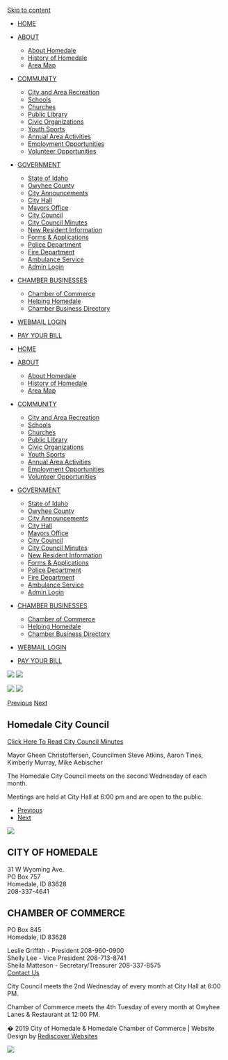 [Skip to content](https://cityofhomedale.org/city-council/)

- [HOME](https://cityofhomedale.org)
- [ABOUT](https://cityofhomedale.org/about-homedale)
  
  - [About Homedale](https://cityofhomedale.org/about-homedale)
  - [History of Homedale](https://cityofhomedale.org/history-of-homedale)
  - [Area Map](https://goo.gl/maps/uxocxu6QuCdLqd7a6)
- [COMMUNITY](https://cityofhomedale.org/community)
  
  - [City and Area Recreation](https://cityofhomedale.org/city-and-area-recreation)
  - [Schools](https://cityofhomedale.org/schools)
  - [Churches](https://cityofhomedale.org/churches)
  - [Public Library](https://cityofhomedale.org/public-library)
  - [Civic Organizations](https://cityofhomedale.org/civic-organizations)
  - [Youth Sports](https://cityofhomedale.org/youth-sports)
  - [Annual Area Activities](https://cityofhomedale.org/annual-area-activities)
  - [Employment Opportunities](https://www2.labor.idaho.gov/JobScape)
  - [Volunteer Opportunities](https://www.serveidaho.gov)
- [GOVERNMENT](https://cityofhomedale.org/community)
  
  - [State of Idaho](https://www.idaho.gov)
  - [Owyhee County](https://owyheecounty.net)
  - [City Announcements](https://cityofhomedale.org/city-announcements)
  - [City Hall](https://cityofhomedale.org/city-hall)
  - [Mayors Office](https://cityofhomedale.org/mayors-office)
  - [City Council](https://cityofhomedale.org/city-council)
  - [City Council Minutes](https://cityofhomedale.org/city-council-minutes)
  - [New Resident Information](https://cityofhomedale.org/new-resident-information)
  - [Forms &amp; Applications](https://cityofhomedale.org/forms-applications)
  - [Police Department](https://cityofhomedale.org/police-department)
  - [Fire Department](https://cityofhomedale.org/fire-department)
  - [Ambulance Service](https://cityofhomedale.org/ambulance-service)
  - [Admin Login](https://cityofhomedale.org/wp-admin)
- [CHAMBER BUSINESSES](https://cityofhomedale.org/chamber-of-commerce)
  
  - [Chamber of Commerce](https://cityofhomedale.org/chamber-of-commerce)
  - [Helping Homedale](https://cityofhomedale.org/helpinghomedale)
  - [Chamber Business Directory](https://cityofhomedale.org/chamber-business-directory)
- [WEBMAIL LOGIN](https://login.bluehost.com/hosting/webmail)
- [PAY YOUR BILL](https://homedaleid.ourcommunityconnect.com)

<!--THE END-->

- [HOME](https://cityofhomedale.org)
- [ABOUT](https://cityofhomedale.org/about-homedale)
  
  - [About Homedale](https://cityofhomedale.org/about-homedale)
  - [History of Homedale](https://cityofhomedale.org/history-of-homedale)
  - [Area Map](https://goo.gl/maps/uxocxu6QuCdLqd7a6)
- [COMMUNITY](https://cityofhomedale.org/community)
  
  - [City and Area Recreation](https://cityofhomedale.org/city-and-area-recreation)
  - [Schools](https://cityofhomedale.org/schools)
  - [Churches](https://cityofhomedale.org/churches)
  - [Public Library](https://cityofhomedale.org/public-library)
  - [Civic Organizations](https://cityofhomedale.org/civic-organizations)
  - [Youth Sports](https://cityofhomedale.org/youth-sports)
  - [Annual Area Activities](https://cityofhomedale.org/annual-area-activities)
  - [Employment Opportunities](https://www2.labor.idaho.gov/JobScape)
  - [Volunteer Opportunities](https://www.serveidaho.gov)
- [GOVERNMENT](https://cityofhomedale.org/community)
  
  - [State of Idaho](https://www.idaho.gov)
  - [Owyhee County](https://owyheecounty.net)
  - [City Announcements](https://cityofhomedale.org/city-announcements)
  - [City Hall](https://cityofhomedale.org/city-hall)
  - [Mayors Office](https://cityofhomedale.org/mayors-office)
  - [City Council](https://cityofhomedale.org/city-council)
  - [City Council Minutes](https://cityofhomedale.org/city-council-minutes)
  - [New Resident Information](https://cityofhomedale.org/new-resident-information)
  - [Forms &amp; Applications](https://cityofhomedale.org/forms-applications)
  - [Police Department](https://cityofhomedale.org/police-department)
  - [Fire Department](https://cityofhomedale.org/fire-department)
  - [Ambulance Service](https://cityofhomedale.org/ambulance-service)
  - [Admin Login](https://cityofhomedale.org/wp-admin)
- [CHAMBER BUSINESSES](https://cityofhomedale.org/chamber-of-commerce)
  
  - [Chamber of Commerce](https://cityofhomedale.org/chamber-of-commerce)
  - [Helping Homedale](https://cityofhomedale.org/helpinghomedale)
  - [Chamber Business Directory](https://cityofhomedale.org/chamber-business-directory)
- [WEBMAIL LOGIN](https://login.bluehost.com/hosting/webmail)
- [PAY YOUR BILL](https://homedaleid.ourcommunityconnect.com)

![](https://i0.wp.com/cityofhomedale.org/wp-content/uploads/2019/07/welcometocopy.png?w=1140&ssl=1) ![](https://i0.wp.com/cityofhomedale.org/wp-content/uploads/2019/04/HOMEDALEIDAHOONLYUSE-8.png?w=1140&ssl=1)

![](https://i0.wp.com/cityofhomedale.org/wp-content/uploads/2019/04/HOMEDALEIDAHOONLYcopy1-8.png?w=1140&ssl=1) ![](https://i0.wp.com/cityofhomedale.org/wp-content/uploads/2019/07/welcometocopy.png?w=1140&ssl=1)

[Previous](https://cityofhomedale.org/city-council/) [Next](https://cityofhomedale.org/city-council/)

## Homedale City Council

[Click Here To Read City Council Minutes](https://cityofhomedale.org/city-council-minutes)

Mayor Gheen Christoffersen, Councilmen Steve Atkins, Aaron Tines, ​Kimberly Murray, Mike Aebischer

The Homedale City Council meets on the second Wednesday of each month.

Meetings are held at City Hall at 6:00 pm and are open to the public.

<!--THE END-->

- [Previous](https://cityofhomedale.org/city-council)
- [Next](https://cityofhomedale.org/city-council)

![](https://cityofhomedale.org/wp-content/themes/HomedaleV60319/images/HOMEDALEIDAHOONLYcopy1.png)

## CITY OF HOMEDALE

31 W Wyoming Ave.  
PO Box 757  
Homedale, ID 83628  
208-337-4641

## CHAMBER OF COMMERCE

PO Box 845  
Homedale, ID 83628

Leslie Griffith - President 208-960-0900  
Shelly Lee - Vice President 208-713-8741  
Sheila Matteson - Secretary/Treasurer 208-337-8575  
[Contact Us](https://cityofhomedale.org/chamber-of-commerce)

City Council meets the 2nd Wednesday of every month at City Hall at 6:00 PM.

Chamber of Commerce meets the 4th Tuesday of every month at Owyhee Lanes &amp; Restaurant at 12:00 PM.

� 2019 City of Homedale &amp; Homedale Chamber of Commerce | Website Design by [Rediscover Websites](https://rediscoverwebsites.com)

![](https://cityofhomedale.org/wp-content/plugins/wpfront-scroll-top/includes/assets/icons/1.png)